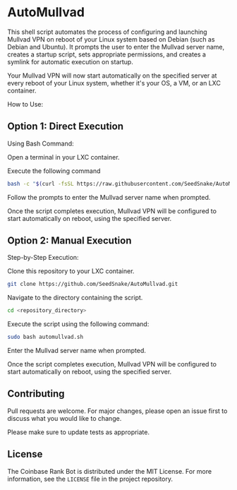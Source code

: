 # AutoMullvad

This shell script automates the process of configuring and launching Mullvad VPN on reboot of your Linux system based on Debian (such as Debian and Ubuntu). It prompts the user to enter the Mullvad server name, creates a startup script, sets appropriate permissions, and creates a symlink for automatic execution on startup. 

Your Mullvad VPN will now start automatically on the specified server at every reboot of your Linux system, whether it's your OS, a VM, or an LXC container.

How to Use:

## Option 1: Direct Execution
Using Bash Command:

Open a terminal in your LXC container.

Execute the following command

```bash
bash -c "$(curl -fsSL https://raw.githubusercontent.com/SeedSnake/AutoMullvad/main/automullvad.sh)"
```
Follow the prompts to enter the Mullvad server name when prompted.

Once the script completes execution, Mullvad VPN will be configured to start automatically on reboot, using the specified server.

## Option 2: Manual Execution
Step-by-Step Execution:

Clone this repository to your LXC container.

```bash
git clone https://github.com/SeedSnake/AutoMullvad.git
```
Navigate to the directory containing the script.

```bash
cd <repository_directory>
```
Execute the script using the following command:

```bash
sudo bash automullvad.sh
```
Enter the Mullvad server name when prompted.

Once the script completes execution, Mullvad VPN will be configured to start automatically on reboot, using the specified server.

## Contributing

Pull requests are welcome. For major changes, please open an issue first
to discuss what you would like to change.

Please make sure to update tests as appropriate.

## License

The Coinbase Rank Bot is distributed under the MIT License. For more information, see the `LICENSE` file in the project repository.
